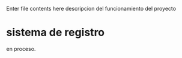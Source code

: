 Enter file contents here
descripcion del funcionamiento del proyecto

<h1> sistema de registro</h1> 
en proceso.
